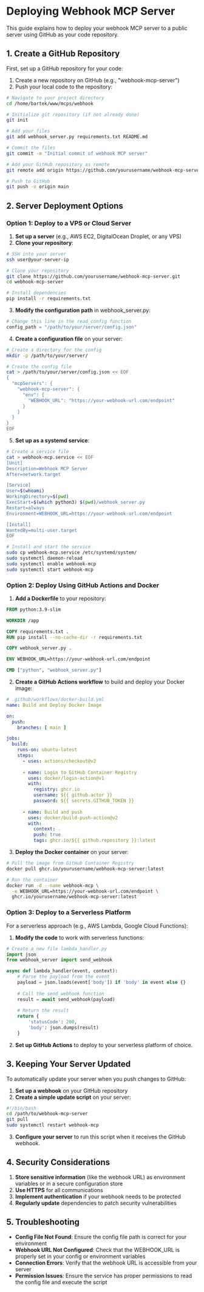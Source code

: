 # Deploying Webhook MCP Server

This guide explains how to deploy your webhook MCP server to a public server using GitHub as your code repository.

## 1. Create a GitHub Repository

First, set up a GitHub repository for your code:

1. Create a new repository on GitHub (e.g., "webhook-mcp-server")
2. Push your local code to the repository:

```bash
# Navigate to your project directory
cd /home/bartek/www/mcps/webhook

# Initialize git repository (if not already done)
git init

# Add your files
git add webhook_server.py requirements.txt README.md

# Commit the files
git commit -m "Initial commit of webhook MCP server"

# Add your GitHub repository as remote
git remote add origin https://github.com/yourusername/webhook-mcp-server.git

# Push to GitHub
git push -u origin main
```

## 2. Server Deployment Options

### Option 1: Deploy to a VPS or Cloud Server

1. **Set up a server** (e.g., AWS EC2, DigitalOcean Droplet, or any VPS)
2. **Clone your repository**:

```bash
# SSH into your server
ssh user@your-server-ip

# Clone your repository
git clone https://github.com/yourusername/webhook-mcp-server.git
cd webhook-mcp-server

# Install dependencies
pip install -r requirements.txt
```

3. **Modify the configuration path** in webhook_server.py:

```python
# Change this line in the read_config function
config_path = "/path/to/your/server/config.json"
```

4. **Create a configuration file** on your server:

```bash
# Create a directory for the config
mkdir -p /path/to/your/server/

# Create the config file
cat > /path/to/your/server/config.json << EOF
{
  "mcpServers": {
    "webhook-mcp-server": {
      "env": {
        "WEBHOOK_URL": "https://your-webhook-url.com/endpoint"
      }
    }
  }
}
EOF
```

5. **Set up as a systemd service**:

```bash
# Create a service file
cat > webhook-mcp.service << EOF
[Unit]
Description=Webhook MCP Server
After=network.target

[Service]
User=$(whoami)
WorkingDirectory=$(pwd)
ExecStart=$(which python3) $(pwd)/webhook_server.py
Restart=always
Environment=WEBHOOK_URL=https://your-webhook-url.com/endpoint

[Install]
WantedBy=multi-user.target
EOF

# Install and start the service
sudo cp webhook-mcp.service /etc/systemd/system/
sudo systemctl daemon-reload
sudo systemctl enable webhook-mcp
sudo systemctl start webhook-mcp
```

### Option 2: Deploy Using GitHub Actions and Docker

1. **Add a Dockerfile** to your repository:

```Dockerfile
FROM python:3.9-slim

WORKDIR /app

COPY requirements.txt .
RUN pip install --no-cache-dir -r requirements.txt

COPY webhook_server.py .

ENV WEBHOOK_URL=https://your-webhook-url.com/endpoint

CMD ["python", "webhook_server.py"]
```

2. **Create a GitHub Actions workflow** to build and deploy your Docker image:

```yaml
# .github/workflows/docker-build.yml
name: Build and Deploy Docker Image

on:
  push:
    branches: [ main ]

jobs:
  build:
    runs-on: ubuntu-latest
    steps:
      - uses: actions/checkout@v2
      
      - name: Login to GitHub Container Registry
        uses: docker/login-action@v1
        with:
          registry: ghcr.io
          username: ${{ github.actor }}
          password: ${{ secrets.GITHUB_TOKEN }}
      
      - name: Build and push
        uses: docker/build-push-action@v2
        with:
          context: .
          push: true
          tags: ghcr.io/${{ github.repository }}:latest
```

3. **Deploy the Docker container** on your server:

```bash
# Pull the image from GitHub Container Registry
docker pull ghcr.io/yourusername/webhook-mcp-server:latest

# Run the container
docker run -d --name webhook-mcp \
  -e WEBHOOK_URL=https://your-webhook-url.com/endpoint \
  ghcr.io/yourusername/webhook-mcp-server:latest
```

### Option 3: Deploy to a Serverless Platform

For a serverless approach (e.g., AWS Lambda, Google Cloud Functions):

1. **Modify the code** to work with serverless functions:

```python
# Create a new file lambda_handler.py
import json
from webhook_server import send_webhook

async def lambda_handler(event, context):
    # Parse the payload from the event
    payload = json.loads(event['body']) if 'body' in event else {}
    
    # Call the send_webhook function
    result = await send_webhook(payload)
    
    # Return the result
    return {
        'statusCode': 200,
        'body': json.dumps(result)
    }
```

2. **Set up GitHub Actions** to deploy to your serverless platform of choice.

## 3. Keeping Your Server Updated

To automatically update your server when you push changes to GitHub:

1. **Set up a webhook** on your GitHub repository
2. **Create a simple update script** on your server:

```bash
#!/bin/bash
cd /path/to/webhook-mcp-server
git pull
sudo systemctl restart webhook-mcp
```

3. **Configure your server** to run this script when it receives the GitHub webhook.

## 4. Security Considerations

1. **Store sensitive information** (like the webhook URL) as environment variables or in a secure configuration store
2. **Use HTTPS** for all communications
3. **Implement authentication** if your webhook needs to be protected
4. **Regularly update** dependencies to patch security vulnerabilities

## 5. Troubleshooting

- **Config File Not Found**: Ensure the config file path is correct for your environment
- **Webhook URL Not Configured**: Check that the WEBHOOK_URL is properly set in your config or environment variables
- **Connection Errors**: Verify that the webhook URL is accessible from your server
- **Permission Issues**: Ensure the service has proper permissions to read the config file and execute the script

